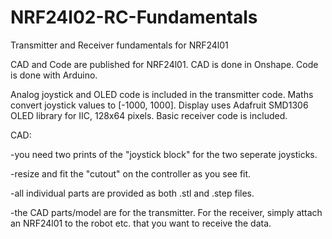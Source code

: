 # NRF24l02-RC-Fundamentals
Transmitter and Receiver fundamentals for NRF24l01 

CAD and Code are published for NRF24l01. CAD is done in Onshape. Code is done with Arduino.

Analog joystick and OLED code is included in the transmitter code. Maths convert joystick values to [-1000, 1000]. Display uses Adafruit SMD1306 OLED library for IIC, 128x64 pixels. 
Basic receiver code is included.


CAD:

-you need two prints of the "joystick block" for the two seperate joysticks.

-resize and fit the "cutout" on the controller as you see fit.

-all individual parts are provided as both .stl and .step files.

-the CAD parts/model are for the transmitter. For the receiver, simply attach an NRF24l01 to the robot etc. that you want to receive the data.
